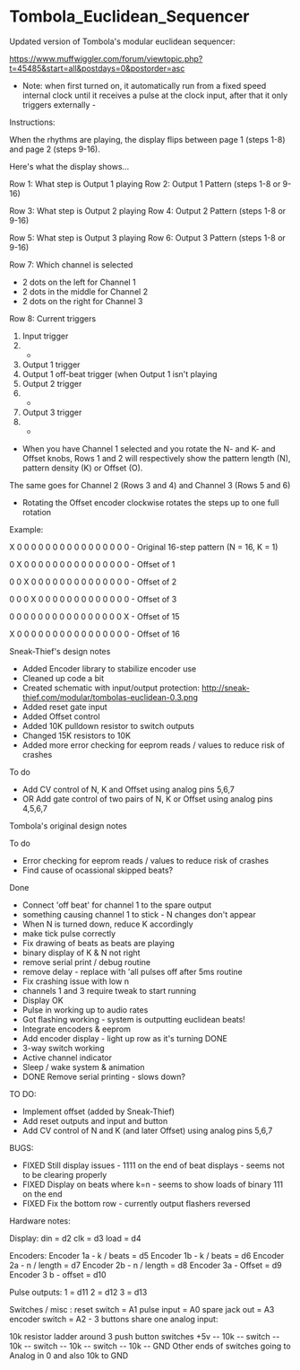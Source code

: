 # Tombola_Euclidean_Sequencer

Updated version of Tombola's modular euclidean sequencer:

https://www.muffwiggler.com/forum/viewtopic.php?t=45485&start=all&postdays=0&postorder=asc


- Note: when first turned on, it automatically run from a fixed speed internal clock until it receives a pulse at the clock input, after that it only triggers externally - 


Instructions:

When the rhythms are playing, the display flips between page 1 (steps 1-8) and page 2 (steps 9-16).

Here's what the display shows...

Row 1: What step is Output 1 playing
Row 2: Output 1 Pattern (steps 1-8 or 9-16)

Row 3: What step is Output 2 playing
Row 4: Output 2 Pattern (steps 1-8 or 9-16)

Row 5: What step is Output 3 playing
Row 6: Output 3 Pattern (steps 1-8 or 9-16)

Row 7: Which channel is selected

- 2 dots on the left for Channel 1
- 2 dots in the middle for Channel 2
- 2 dots on the right for Channel 3


Row 8: Current triggers

1. Input trigger
2. -
3. Output 1 trigger
4. Output 1 off-beat trigger (when Output 1 isn't playing
5. Output 2 trigger
6. -
7. Output 3 trigger
8. -


- When you have Channel 1 selected and you rotate the N- and K- and Offset knobs, 
Rows 1 and 2 will respectively show the pattern length (N), pattern density (K) or Offset (O).

The same goes for Channel 2 (Rows 3 and 4) and Channel 3 (Rows 5 and 6)

- Rotating the Offset encoder clockwise rotates the steps up to one full rotation

Example:

X 0 0 0 0 0 0 0 0 0 0 0 0 0 0 0 0 - Original 16-step pattern (N = 16, K = 1)

0 X 0 0 0 0 0 0 0 0 0 0 0 0 0 0 0 - Offset of 1

0 0 X 0 0 0 0 0 0 0 0 0 0 0 0 0 0 - Offset of 2

0 0 0 X 0 0 0 0 0 0 0 0 0 0 0 0 0 - Offset of 3

0 0 0 0 0 0 0 0 0 0 0 0 0 0 0 0 X - Offset of 15

X 0 0 0 0 0 0 0 0 0 0 0 0 0 0 0 0 - Offset of 16


Sneak-Thief's design notes

- Added Encoder library to stabilize encoder use
- Cleaned up code a bit
- Created schematic with input/output protection: http://sneak-thief.com/modular/tombolas-euclidean-0.3.png
- Added reset gate input
- Added Offset control 
- Added 10K pulldown resistor to switch outputs
- Changed 15K resistors to 10K
- Added more error checking for eeprom reads / values to reduce risk of crashes 

 To do 
- Add CV control of N, K and Offset using analog pins 5,6,7 
- OR Add gate control of two pairs of N, K or Offset using analog pins 4,5,6,7 


Tombola's original design notes

 To do 
- Error checking for eeprom reads / values to reduce risk of crashes 
- Find cause of ocassional skipped beats? 
 
 Done 
 - Connect 'off beat' for channel 1 to the spare output  
 - something causing channel 1 to stick - N changes don't appear 
 - When N is turned down, reduce K accordingly 
 - make tick pulse correctly 
 - Fix drawing of beats  as beats are playing 
 - binary display of K & N not right 
 - remove serial print / debug routine 
 - remove delay - replace with 'all pulses off after 5ms routine
 - Fix crashing issue with low n  
 - channels 1 and 3 require tweak to start running 
 - Display OK 
 - Pulse in working up to audio rates 
 - Got flashing working - system is outputting euclidean beats! 
 - Integrate encoders & eeprom 
 - Add encoder display - light up row as it's turning DONE
 - 3-way switch working 
 - Active channel indicator 
 - Sleep / wake system & animation 
 - DONE Remove serial printing - slows down?
 
 
 TO DO:
 - Implement offset (added by Sneak-Thief)
 - Add reset outputs and input and button
 - Add CV control of N and K (and later Offset) using analog pins 5,6,7 
 
 BUGS: 
 - FIXED Still display issues - 1111 on the end of beat displays - seems not to be clearing properly 
 - FIXED Display on beats where k=n - seems to show loads of binary 111 on the end
 - FIXED Fix the bottom row - currently output flashers reversed 
 
 
Hardware notes:
  
 Display: 
 din = d2
 clk = d3
 load = d4 
 
 Encoders: 
 Encoder 1a - k / beats = d5
 Encoder 1b - k / beats = d6 
 Encoder 2a - n / length = d7 
 Encoder 2b - n / length  = d8 
 Encoder 3a - Offset = d9 
 Encoder 3 b - offset = d10 

  
 Pulse outputs:
 1 = d11
 2 = d12
 3 = d13
 
 Switches / misc :
 reset switch = A1 
 pulse input = A0
 spare jack out = A3 
 encoder switch = A2  - 3 buttons share one analog input:
 
 10k resistor ladder around 3 push button switches 
 +5v -- 10k -- switch -- 10k -- switch -- 10k -- switch -- 10k -- GND 
 Other ends of switches going to Analog in 0 and also 10k to GND 
 
 

